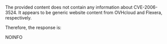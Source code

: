 The provided content does not contain any information about CVE-2006-3524. It appears to be generic website content from OVHcloud and Flexera, respectively.

Therefore, the response is:

NOINFO